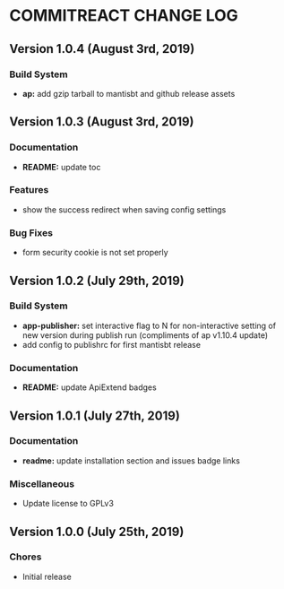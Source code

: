 # COMMITREACT CHANGE LOG

## Version 1.0.4 (August 3rd, 2019)

### Build System

- **ap:** add gzip tarball to mantisbt and github release assets

## Version 1.0.3 (August 3rd, 2019)

### Documentation

- **README:** update toc

### Features

- show the success redirect when saving config settings

### Bug Fixes

- form security cookie is not set properly

## Version 1.0.2 (July 29th, 2019)

### Build System

- **app-publisher:** set interactive flag to N for non-interactive setting of new version during publish run (compliments of ap v1.10.4 update)
- add config to publishrc for first mantisbt release

### Documentation

- **README:** update ApiExtend badges

## Version 1.0.1 (July 27th, 2019)

### Documentation

- **readme:** update installation section and issues badge links

### Miscellaneous

- Update license to GPLv3

## Version 1.0.0 (July 25th, 2019)

### Chores

- Initial release

